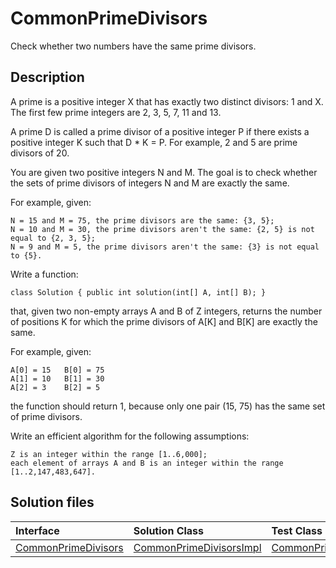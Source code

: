 # CommonPrimeDivisors

Check whether two numbers have the same prime divisors.

## Description

A prime is a positive integer X that has exactly two distinct divisors: 1 and X. The first few prime integers are 2, 3, 5, 7, 11 and 13.

A prime D is called a prime divisor of a positive integer P if there exists a positive integer K such that D * K = P. For example, 2 and 5 are prime divisors of 20.

You are given two positive integers N and M. The goal is to check whether the sets of prime divisors of integers N and M are exactly the same.

For example, given:

	N = 15 and M = 75, the prime divisors are the same: {3, 5};
	N = 10 and M = 30, the prime divisors aren't the same: {2, 5} is not equal to {2, 3, 5};
	N = 9 and M = 5, the prime divisors aren't the same: {3} is not equal to {5}.

Write a function:

	class Solution { public int solution(int[] A, int[] B); }

that, given two non-empty arrays A and B of Z integers, returns the number of positions K for which the prime divisors of A[K] and B[K] are exactly the same.

For example, given:

    A[0] = 15   B[0] = 75
    A[1] = 10   B[1] = 30
    A[2] = 3    B[2] = 5

the function should return 1, because only one pair (15, 75) has the same set of prime divisors.

Write an efficient algorithm for the following assumptions:

	Z is an integer within the range [1..6,000];
	each element of arrays A and B is an integer within the range [1..2,147,483,647].

## Solution files

|  Interface | Solution Class  | Test Class  |
| :------------ | :------------ | :------------ |
| [CommonPrimeDivisors](../../../src/main/java/com/iamandu/codechallenger/problems/codility/euclideanalgorithm/CommonPrimeDivisors.java)  |  [CommonPrimeDivisorsImpl](../../../src/main/java/com/iamandu/codechallenger/solutions/wescley/codility/euclideanalgorithm/CommonPrimeDivisorsImpl.java) | [CommonPrimeDivisorsTest](../../../src/test/java/com/iamandu/codechallenger/solutions/wescley/codility/euclideanalgorithm/CommonPrimeDivisorsTest.java)  |
